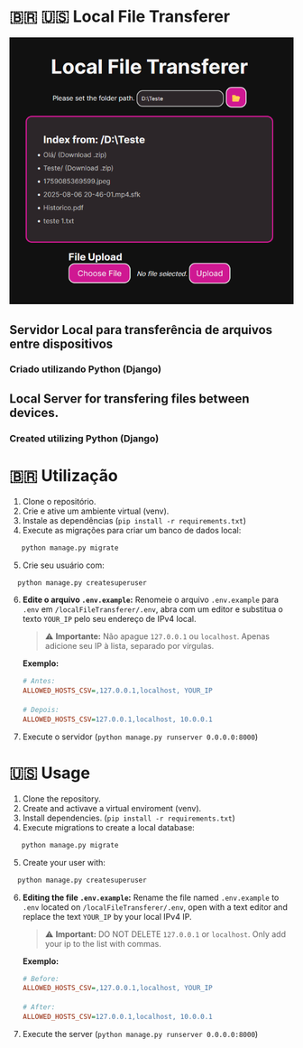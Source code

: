 #  🇧🇷 🇺🇸 Local File Transferer #

<div align="center">
  <img src=".\localFileTransferer\assets\print.png" alt="Demonstração do Local File Transferer" width="700">
</div>

## Servidor Local para transferência de arquivos entre dispositivos ##
### Criado utilizando Python (Django) ###

## Local Server for transfering files between devices. ##
### Created utilizing Python (Django) ###


# 🇧🇷 Utilização #
1. Clone o repositório.
2. Crie e ative um ambiente virtual (venv).
3. Instale as dependências (` pip install -r requirements.txt `)
4. Execute as migrações para criar um banco de dados local:
 ``` bash
    python manage.py migrate
```
5. Crie seu usuário com:
``` bash
  python manage.py createsuperuser
```
6. **Edite o arquivo  `.env.example`:**
Renomeie o arquivo `.env.example` para `.env` em `/localFileTransferer/.env`, abra com um editor e substitua o texto `YOUR_IP` pelo seu endereço de IPv4 local.

    > ⚠️ **Importante:** Não apague `127.0.0.1` ou `localhost`. Apenas adicione seu IP à lista, separado por vírgulas.

    **Exemplo:**
    ```ini
    # Antes:
    ALLOWED_HOSTS_CSV=,127.0.0.1,localhost, YOUR_IP

    # Depois:
    ALLOWED_HOSTS_CSV=127.0.0.1,localhost, 10.0.0.1
    ```
7. Execute o servidor (` python manage.py runserver 0.0.0.0:8000 `)

# 🇺🇸 Usage #
1. Clone the repository.
2. Create and activave a virtual enviroment (venv).
3. Install dependencies. (` pip install -r requirements.txt `)
4. Execute migrations to create a local database:
 ``` bash
    python manage.py migrate
```
5. Create your user with:
``` bash
  python manage.py createsuperuser
```
6. **Editing the file `.env.example`:**
Rename the file named `.env.example` to `.env` located on `/localFileTransferer/.env`, open with a text editor and replace the text `YOUR_IP` by your local IPv4 IP.

    > ⚠️ **Important:** DO NOT DELETE `127.0.0.1` or `localhost`. Only add your ip to the list with commas.

    **Exemplo:**
    ```ini
    # Before:
    ALLOWED_HOSTS_CSV=,127.0.0.1,localhost, YOUR_IP

    # After:
    ALLOWED_HOSTS_CSV=127.0.0.1,localhost, 10.0.0.1
    ```
7. Execute the server (` python manage.py runserver 0.0.0.0:8000 `)
